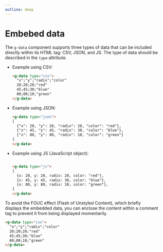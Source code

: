 ```yaml
---
outline: deep
---
```


# Embebed data

The `g-data` component supports three types of data that can be included directly within its HTML
tag: CSV, JSON, and JS. The type of data should be described in the `type` attribute.

- Example using CSV:

    ```html
    <g-data type="csv">
      "x";"y";"radix";"color"
      20;20;20;"red"
      45;45;30;"blue"
      80;80;10;"green"
    </g-data>
    ```

- Example using JSON:

    ```html
    <g-data type="json">
    [
      {"x": 20, "y": 20, "radix": 20, "color": "red"},
      {"x": 45, "y": 45, "radix": 30, "color": "blue"},
      {"x": 80, "y": 80, "radix": 10, "color": "green"}
    ]
    </g-data>
    ```

- Example using JS (JavaScript object):

    ```html
    
    <g-data type="js">
    [
      {x: 20, y: 20, radix: 20, color: "red"},
      {x: 45, y: 45, radix: 30, color: "blue"},
      {x: 80, y: 80, radix: 10, color: "green"},
    ]
    </g-data>
    ```

To avoid the FOUC effect (Flash of Unstyled Content), which briefly displays the embedded data, you
can enclose the content within a <!-- --> comment tag to prevent it from being displayed
momentarily.

```html
<g-data type="csv">
  "x";"y";"radix";"color"
  20;20;20;"red"
  45;45;30;"blue"
  80;80;10;"green"
</g-data>
```
